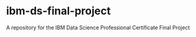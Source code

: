 # ibm-ds-final-project
A repository for the IBM Data Science Professional Certificate Final Project
